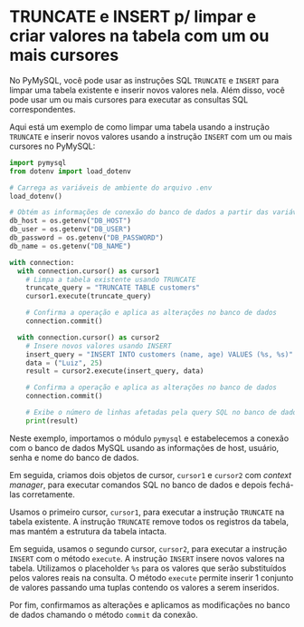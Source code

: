 # TRUNCATE e INSERT p/ limpar e criar valores na tabela com um ou mais cursores

No PyMySQL, você pode usar as instruções SQL `TRUNCATE` e `INSERT` para limpar uma tabela existente e inserir novos valores nela. Além disso, você pode usar um ou mais cursores para executar as consultas SQL correspondentes.

Aqui está um exemplo de como limpar uma tabela usando a instrução `TRUNCATE` e inserir novos valores usando a instrução `INSERT` com um ou mais cursores no PyMySQL:

```python
import pymysql
from dotenv import load_dotenv

# Carrega as variáveis de ambiente do arquivo .env
load_dotenv()

# Obtém as informações de conexão do banco de dados a partir das variáveis de ambiente
db_host = os.getenv("DB_HOST")
db_user = os.getenv("DB_USER")
db_password = os.getenv("DB_PASSWORD")
db_name = os.getenv("DB_NAME")

with connection:
  with connection.cursor() as cursor1
    # Limpa a tabela existente usando TRUNCATE
    truncate_query = "TRUNCATE TABLE customers"
    cursor1.execute(truncate_query)

    # Confirma a operação e aplica as alterações no banco de dados
    connection.commit()

  with connection.cursor() as cursor2
    # Insere novos valores usando INSERT
    insert_query = "INSERT INTO customers (name, age) VALUES (%s, %s)"
    data = ("Luiz", 25)
    result = cursor2.execute(insert_query, data)

    # Confirma a operação e aplica as alterações no banco de dados
    connection.commit()

    # Exibe o número de linhas afetadas pela query SQL no banco de dados
    print(result)
```

Neste exemplo, importamos o módulo `pymysql` e estabelecemos a conexão com o banco de dados MySQL usando as informações de host, usuário, senha e nome do banco de dados.

Em seguida, criamos dois objetos de cursor, `cursor1` e `cursor2` com _context manager_, para executar comandos SQL no banco de dados e depois fechá-las corretamente.

Usamos o primeiro cursor, `cursor1`, para executar a instrução `TRUNCATE` na tabela existente. A instrução `TRUNCATE` remove todos os registros da tabela, mas mantém a estrutura da tabela intacta.

Em seguida, usamos o segundo cursor, `cursor2`, para executar a instrução `INSERT` com o método `execute`. A instrução `INSERT` insere novos valores na tabela. Utilizamos o placeholder `%s` para os valores que serão substituídos pelos valores reais na consulta. O método `execute` permite inserir 1 conjunto de valores passando uma tuplas contendo os valores a serem inseridos.

Por fim, confirmamos as alterações e aplicamos as modificações no banco de dados chamando o método `commit` da conexão.